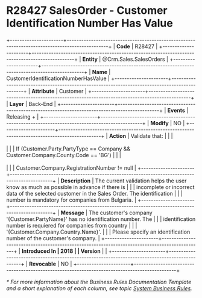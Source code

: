 ﻿---
erp.type: business-rule
erp.entity: Crm.Sales.SalesOrders
---

# R28427 SalesOrder - Customer Identification Number Has Value
+----------------------+-----------------------------------------------------------------------------------------------+
| **Code**             | R28427                                                                                        |
+----------------------+-----------------------------------------------------------------------------------------------+
| **Entity**           | @Crm.Sales.SalesOrders                                                                        |
+----------------------+-----------------------------------------------------------------------------------------------+
| **Name**             | CustomerIdentificationNumberHasValue                                                          |
+----------------------+-----------------------------------------------------------------------------------------------+
| **Attribute**        | Customer                                                                                      |
+----------------------+-----------------------------------------------------------------------------------------------+
| **Layer**            | Back-End                                                                                      |
+----------------------+-----------------------------------------------------------------------------------------------+
| **Events**           | Releasing +                                                                                   |
+----------------------+-----------------------------------------------------------------------------------------------+
| **Modify**           | NO                                                                                            |
+----------------------+-----------------------------------------------------------------------------------------------+
| **Action**           | Validate that:                                                                                |
|                      | <br/><br/>                                                                                    |
|                      | If (Customer.Party.PartyType == Company && Customer.Company.County.Code == \'BG\')            |
|                      | <br/><br/>                                                                                    |
|                      | Customer.Company.RegistrationNumber != null                                                   |
+----------------------+-----------------------------------------------------------------------------------------------+
| **Description**      | The current validation helps the user know as much as possible in advance if there is         |
|                      | incomplete or incorrect data of the selected customer in the Sales Order. The identification  |
|                      | number is mandatory for companies from Bulgaria.                                              |
+----------------------+-----------------------------------------------------------------------------------------------+
| **Message**          | The customer\'s company \'{Customer.PartyName}\' has no identification number. The            |
|                      | identification number is requiered for companies from country                                 |
|                      | \'{Customer.Company.Country.Name}\'.                                                          |
|                      | Please specify an identification number of the customer\'s company.                           |
+----------------------+-----------------------------------------------------------------------------------------------+
| **Introduced In      | 2018                                                                                          |
| Version**            |                                                                                               |
+----------------------+-----------------------------------------------------------------------------------------------+
| **Revocable**        | NO                                                                                            |
+----------------------+-----------------------------------------------------------------------------------------------+

*\* For more information about the Business Rules Documentation Template and a short explanation of each column, see
topic [System Business Rules](../templates/template-description-system-business-rules.md).*
